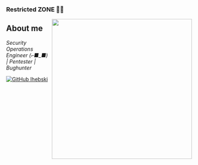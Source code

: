 ### Restricted ZONE 👾💀
<img align='right' src="https://github-readme-stats.vercel.app/api?username=ihebski&show_icons=true&theme=radical" width="380">
<h2>About me</h2>
<p><em>Security Operations Engineer (⌐■_■) | Pentester | Bughunter <br>
</em></p>

[![GitHub Ihebski](https://img.shields.io/github/followers/ihebski?label=follow%20github&style=flat-square)](https://github.com/ihebski)
